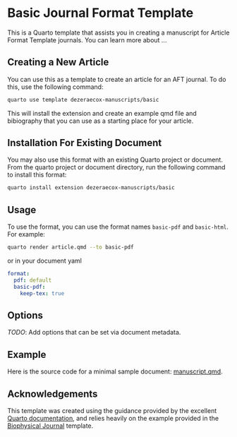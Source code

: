 # Basic Journal Format Template

This is a Quarto template that assists you in creating a manuscript for Article Format Template journals. You can learn more about ...

## Creating a New Article

You can use this as a template to create an article for an AFT journal. To do this, use the following command:

```bash
quarto use template dezeraecox-manuscripts/basic
```

This will install the extension and create an example qmd file and bibiography that you can use as a starting place for your article.

## Installation For Existing Document

You may also use this format with an existing Quarto project or document. From the quarto project or document directory, run the following command to install this format:

```bash
quarto install extension dezeraecox-manuscripts/basic
```

## Usage

To use the format, you can use the format names `basic-pdf` and `basic-html`. For example:

```bash
quarto render article.qmd --to basic-pdf
```

or in your document yaml

```yaml
format:
  pdf: default
  basic-pdf:
    keep-tex: true    
```

## Options

*TODO*: Add options that can be set via document metadata.

## Example

Here is the source code for a minimal sample document: [manuscript.qmd](manuscript.qmd).

## Acknowledgements

This template was created using the guidance provided by the excellent [Quarto documentation](https://quarto.org/docs/journals/formats.html), and relies heavily on the example provided in the [Biophysical Journal](https://github.com/quarto-journals/biophysical-journal) template.